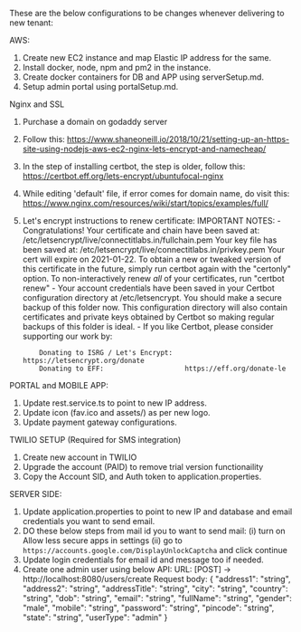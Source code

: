 These are the below configurations to be changes whenever delivering to new tenant:


AWS:

1. Create new EC2 instance and map Elastic IP address for the same.
2. Install docker, node, npm and pm2 in the instance.
3. Create docker containers for DB and APP using serverSetup.md.
4. Setup admin portal using portalSetup.md.

Nginx and SSL 

1. Purchase a domain on godaddy server
2. Follow this: https://www.shaneoneill.io/2018/10/21/setting-up-an-https-site-using-nodejs-aws-ec2-nginx-lets-encrypt-and-namecheap/
3. In the step of installing certbot, the step is older, follow this: https://certbot.eff.org/lets-encrypt/ubuntufocal-nginx
4. While editing 'default' file, if error comes for domain name, do visit this: https://www.nginx.com/resources/wiki/start/topics/examples/full/
5. Let's encrypt instructions to renew certificate:
		IMPORTANT NOTES:
		 - Congratulations! Your certificate and chain have been saved at:
		   /etc/letsencrypt/live/connectitlabs.in/fullchain.pem
		   Your key file has been saved at:
		   /etc/letsencrypt/live/connectitlabs.in/privkey.pem
		   Your cert will expire on 2021-01-22. To obtain a new or tweaked
		   version of this certificate in the future, simply run certbot again
		   with the "certonly" option. To non-interactively renew *all* of
		   your certificates, run "certbot renew"
		 - Your account credentials have been saved in your Certbot
		   configuration directory at /etc/letsencrypt. You should make a
		   secure backup of this folder now. This configuration directory will
		   also contain certificates and private keys obtained by Certbot so
		   making regular backups of this folder is ideal.
		 - If you like Certbot, please consider supporting our work by:

		   Donating to ISRG / Let's Encrypt:   https://letsencrypt.org/donate
		   Donating to EFF:                    https://eff.org/donate-le


PORTAL and MOBILE APP:

1. Update rest.service.ts to point to new IP address.
2. Update icon (fav.ico and assets/) as per new logo.
3. Update payment gateway configurations.

TWILIO SETUP (Required for SMS integration)

1. Create new account in TWILIO
2. Upgrade the account (PAID) to remove trial version functionaility
3. Copy the Account SID, and Auth token to application.properties.

SERVER SIDE:

1. Update application.properties to point to new IP and database and email credentials you want to send email.
2. DO these below steps from mail id you to want to send mail:
	(i) turn on Allow less secure apps in settings
	(ii) go to `https://accounts.google.com/DisplayUnlockCaptcha` and click continue
2. Update login credentials for email id and message too if needed.
3. Create one admin user using below API:
	URL: [POST] -> http://localhost:8080/users/create
	Request body: 	{
						  "address1": "string",
						  "address2": "string",
						  "addressTitle": "string",
						  "city": "string",
						  "country": "string",
						  "dob": "string",
						  "email": "string",
						  "fullName": "string",
						  "gender": "male",
						  "mobile": "string",
						  "password": "string",
						  "pincode": "string",
						  "state": "string",
						  "userType": "admin"
					}


